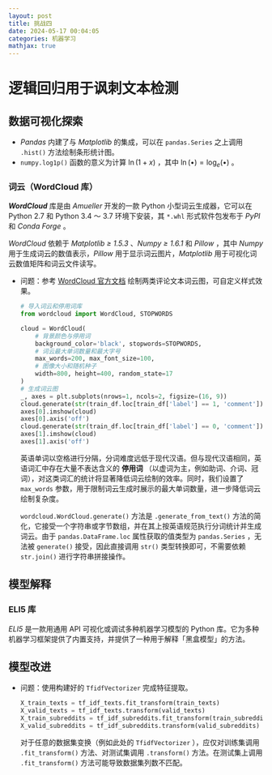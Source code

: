 ```yaml
---
layout: post
title: 挑战四
date: 2024-05-17 00:04:05
categories: 机器学习
mathjax: true
---
```


# 逻辑回归用于讽刺文本检测

## 数据可视化探索

- *Pandas* 内建了与 *Matplotlib* 的集成，可以在 `pandas.Series` 之上调用 `.hist()` 方法绘制条形统计图。
- `numpy.log1p()` 函数的意义为计算 $\ln{(1+x)}$ ，其中 $\ln{(\bullet)}=\log_e{(\bullet)}$ 。

### 词云（WordCloud 库）

***WordCloud*** 库是由 *Amueller* 开发的一款 Python 小型词云生成器，它可以在 Python 2.7 和 Python 3.4 ～ 3.7 环境下安装，其 `*.whl` 形式软件包发布于 *PyPI* 和 *Conda Forge* 。

*WordCloud* 依赖于 *Matplotlib ≥ 1.5.3* 、*Numpy ≥ 1.6.1* 和 *Pillow* ，其中 *Numpy* 用于生成词云的数值表示，*Pillow* 用于显示词云图片，*Matplotlib* 用于可视化词云数值矩阵和词云文件读写。

- 问题：参考 [WordCloud 官方文档](https://github.com/amueller/word_cloud/blob/master/examples/simple.py) 绘制两类评论文本词云图，可自定义样式效果。

  ```python
  # 导入词云和停用词库
  from wordcloud import WordCloud, STOPWORDS
  
  cloud = WordCloud(
      # 背景颜色与停用词
      background_color='black', stopwords=STOPWORDS,
      # 词云最大单词数量和最大字号
      max_words=200, max_font_size=100,
      # 图像大小和随机种子
      width=800, height=400, random_state=17
  )
  # 生成词云图
  _, axes = plt.subplots(nrows=1, ncols=2, figsize=(16, 9))
  cloud.generate(str(train_df.loc[train_df['label'] == 1, 'comment']))
  axes[0].imshow(cloud)
  axes[0].axis('off')
  cloud.generate(str(train_df.loc[train_df['label'] == 0, 'comment']))
  axes[1].imshow(cloud)
  axes[1].axis('off')
  ```

  英语单词以空格进行分隔，分词难度远低于现代汉语。但与现代汉语相同，英语词汇中存在大量不表达含义的 **停用词** （以虚词为主，例如助词、介词、冠词），对这类词汇的统计将显著降低词云绘制的效率。同时，我们设置了 `max_words` 参数，用于限制词云生成时展示的最大单词数量，进一步降低词云绘制复杂度。

  `wordcloud.WordCloud.generate()` 方法是 `.generate_from_text()` 方法的简化，它接受一个字符串或字节数组，并在其上按英语规范执行分词统计并生成词云。由于 `pandas.DataFrame.loc` 属性获取的值类型为 `pandas.Series` ，无法被 `generate()` 接受，因此直接调用 `str()` 类型转换即可，不需要依赖 `str.join()` 进行字符串拼接操作。

## 模型解释

### ELI5 库

*ELI5* 是一款用通用 API 可视化或调试多种机器学习模型的 Python 库。它为多种机器学习框架提供了内置支持，并提供了一种用于解释「黑盒模型」的方法。

## 模型改进

- 问题：使用构建好的 `TfidfVectorizer` 完成特征提取。

  ```python
  X_train_texts = tf_idf_texts.fit_transform(train_texts)
  X_valid_texts = tf_idf_texts.transform(valid_texts)
  X_train_subreddits = tf_idf_subreddits.fit_transform(train_subreddits)
  X_valid_subreddits = tf_idf_subreddits.transform(valid_subreddits)
  ```

  对于任意的数据集变换（例如此处的 `TfidfVectorizer` ），应仅对训练集调用 `.fit_transform()` 方法、对测试集调用 `.transform()` 方法。在测试集上调用 `.fit_transform()` 方法可能导致数据集列数不匹配。
